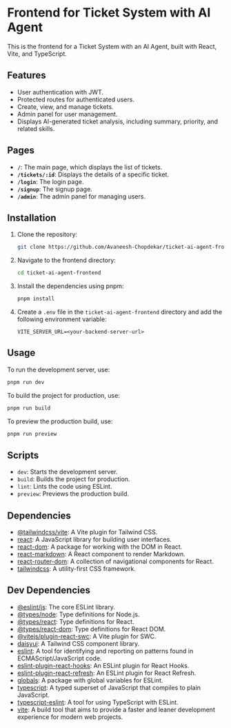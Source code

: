 # Frontend for Ticket System with AI Agent

This is the frontend for a Ticket System with an AI Agent, built with React, Vite, and TypeScript.

## Features

- User authentication with JWT.
- Protected routes for authenticated users.
- Create, view, and manage tickets.
- Admin panel for user management.
- Displays AI-generated ticket analysis, including summary, priority, and related skills.

## Pages

- **`/`**: The main page, which displays the list of tickets.
- **`/tickets/:id`**: Displays the details of a specific ticket.
- **`/login`**: The login page.
- **`/signup`**: The signup page.
- **`/admin`**: The admin panel for managing users.

## Installation

1.  Clone the repository:
    ```bash
    git clone https://github.com/Avaneesh-Chopdekar/ticket-ai-agent-frontend
    ```
2.  Navigate to the frontend directory:
    ```bash
    cd ticket-ai-agent-frontend
    ```
3.  Install the dependencies using pnpm:
    ```bash
    pnpm install
    ```
4.  Create a `.env` file in the `ticket-ai-agent-frontend` directory and add the following environment variable:
    ```
    VITE_SERVER_URL=<your-backend-server-url>
    ```

## Usage

To run the development server, use:

```bash
pnpm run dev
```

To build the project for production, use:

```bash
pnpm run build
```

To preview the production build, use:

```bash
pnpm run preview
```

## Scripts

- `dev`: Starts the development server.
- `build`: Builds the project for production.
- `lint`: Lints the code using ESLint.
- `preview`: Previews the production build.

## Dependencies

- [@tailwindcss/vite](https://www.npmjs.com/package/@tailwindcss/vite): A Vite plugin for Tailwind CSS.
- [react](https://reactjs.org/): A JavaScript library for building user interfaces.
- [react-dom](https://reactjs.org/docs/react-dom.html): A package for working with the DOM in React.
- [react-markdown](https://www.npmjs.com/package/react-markdown): A React component to render Markdown.
- [react-router-dom](https://reactrouter.com/): A collection of navigational components for React.
- [tailwindcss](https://tailwindcss.com/): A utility-first CSS framework.

## Dev Dependencies

- [@eslint/js](https://www.npmjs.com/package/@eslint/js): The core ESLint library.
- [@types/node](https://www.npmjs.com/package/@types/node): Type definitions for Node.js.
- [@types/react](https://www.npmjs.com/package/@types/react): Type definitions for React.
- [@types/react-dom](https://www.npmjs.com/package/@types/react-dom): Type definitions for React DOM.
- [@vitejs/plugin-react-swc](https://www.npmjs.com/package/@vitejs/plugin-react-swc): A Vite plugin for SWC.
- [daisyui](https://daisyui.com/): A Tailwind CSS component library.
- [eslint](https://eslint.org/): A tool for identifying and reporting on patterns found in ECMAScript/JavaScript code.
- [eslint-plugin-react-hooks](https://www.npmjs.com/package/eslint-plugin-react-hooks): An ESLint plugin for React Hooks.
- [eslint-plugin-react-refresh](https://www.npmjs.com/package/eslint-plugin-react-refresh): An ESLint plugin for React Refresh.
- [globals](https://www.npmjs.com/package/globals): A package with global variables for ESLint.
- [typescript](https://www.typescriptlang.org/): A typed superset of JavaScript that compiles to plain JavaScript.
- [typescript-eslint](https://typescript-eslint.io/): A tool for using TypeScript with ESLint.
- [vite](https://vitejs.dev/): A build tool that aims to provide a faster and leaner development experience for modern web projects.
